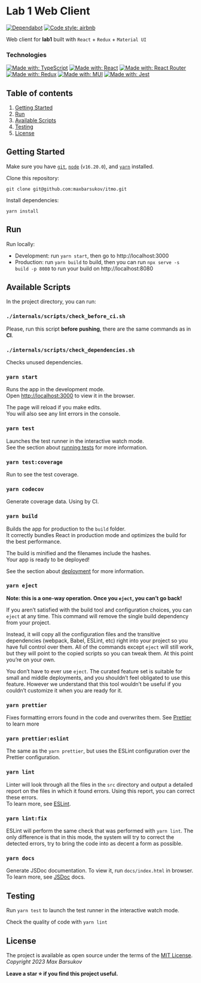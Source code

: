 # Lab 1 Web Client

[![Dependabot](https://img.shields.io/badge/dependabot-enabled-success.svg)](https://dependabot.com)
[![Code style: airbnb](https://img.shields.io/badge/code%20style-airbnb-blue.svg?style=flat-square)](https://github.com/airbnb/javascript)

Web client for **lab1** built with `React` + `Redux` + `Material UI`

### Technologies

[![Made with: TypeScript](https://img.shields.io/badge/TypeScript-007acc?style=for-the-badge&logo=TypeScript&logoColor=white)](https://www.javascript.com)
[![Made with: React](https://img.shields.io/badge/React-20232A?style=for-the-badge&logo=react&logoColor=61DAFB)](https://reactjs.org/)
[![Made with: React Router](https://img.shields.io/badge/React_Router-CA4245?style=for-the-badge&logo=react-router&logoColor=white)](https://reactrouter.com/)
[![Made with: Redux](https://img.shields.io/badge/Redux-593D88?style=for-the-badge&logo=redux&logoColor=white)](https://redux.js.org/)
[![Made with: MUI](https://img.shields.io/badge/Material_UI-007FFF?style=for-the-badge&logo=mui&logoColor=white)](https://mui.com/)
[![Made with: Jest](https://img.shields.io/badge/Jest-98435b?style=for-the-badge&logo=jest&logoColor=white)](https://jestjs.io/)

## Table of contents
1. [Getting Started](#getting-started)
2. [Run](#run)
3. [Available Scripts](#scripts)
4. [Testing](#testing)
5. [License](#license)

## Getting Started <a name="getting-started"></a>

Make sure you have [`git`](https://git-scm.com/), [`node`](https://nodejs.org/) (`v16.20.0`), and [`yarn`](https://classic.yarnpkg.com/en/docs/install) installed.

Clone this repository:

`git clone git@github.com:maxbarsukov/itmo.git`

Install dependencies:

`yarn install`

## Run <a name="run"></a>

Run locally:

- Development: run `yarn start`, then go to http://localhost:3000
- Production: run `yarn build` to build, then you can run `npx serve -s build -p 8080` to run your build on http://localhost:8080

## Available Scripts <a name="scripts"></a>

In the project directory, you can run:

### `./internals/scripts/check_before_ci.sh`

Please, run this script **before pushing**, there are the same commands as in **CI**.

### `./internals/scripts/check_dependencies.sh`

Checks unused dependencies.

### `yarn start`

Runs the app in the development mode.\
Open [http://localhost:3000](http://localhost:3000) to view it in the browser.

The page will reload if you make edits.\
You will also see any lint errors in the console.

### `yarn test`

Launches the test runner in the interactive watch mode.\
See the section about [running tests](https://facebook.github.io/create-react-app/docs/running-tests) for more information.

### `yarn test:coverage`

Run to see the test coverage.

### `yarn codecov`

Generate coverage data. Using by CI.

### `yarn build`

Builds the app for production to the `build` folder.\
It correctly bundles React in production mode and optimizes the build for the best performance.

The build is minified and the filenames include the hashes.\
Your app is ready to be deployed!

See the section about [deployment](https://facebook.github.io/create-react-app/docs/deployment) for more information.

### `yarn eject`

**Note: this is a one-way operation. Once you `eject`, you can’t go back!**

If you aren’t satisfied with the build tool and configuration choices, you can `eject` at any time. This command will remove the single build dependency from your project.

Instead, it will copy all the configuration files and the transitive dependencies (webpack, Babel, ESLint, etc) right into your project so you have full control over them. All of the commands except `eject` will still work, but they will point to the copied scripts so you can tweak them. At this point you’re on your own.

You don’t have to ever use `eject`. The curated feature set is suitable for small and middle deployments, and you shouldn’t feel obligated to use this feature. However we understand that this tool wouldn’t be useful if you couldn’t customize it when you are ready for it.

### `yarn prettier`

Fixes formatting errors found in the code and overwrites them.
See [Prettier](https://prettier.io/) to learn more

### `yarn prettier:eslint`

The same as the `yarn prettier`, but uses the ESLint configuration over the Prettier configuration.

### `yarn lint`

Linter will look through all the files in the `src` directory and output a detailed report on the files in which it found errors.
Using this report, you can correct these errors. \
To learn more, see [ESLint](https://eslint.org/).

### `yarn lint:fix`

ESLint will perform the same check that was performed with `yarn lint`.
The only difference is that in this mode, the system will try to correct the detected errors,
try to bring the code into as decent a form as possible.

### `yarn docs`

Generate JSDoc documentation. To view it, run `docs/index.html` in browser. \
To learn more, see [JSDoc](https://github.com/jsdoc/jsdoc) docs.

## Testing <a name="testing"></a>

Run `yarn test` to launch the test runner in the interactive watch mode.

Check the quality of code with `yarn lint`

## License <a name="license"></a>

The project is available as open source under the terms of the [MIT License](https://opensource.org/licenses/MIT).
*Copyright 2023 Max Barsukov*


**Leave a star :star: if you find this project useful.**
